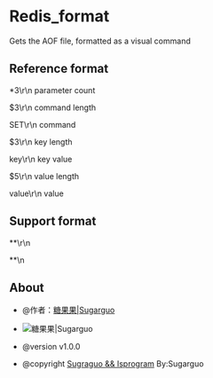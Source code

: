 # Redis_format

Gets the AOF file, formatted as a visual command

## Reference format

*3\r\n            parameter count

$3\r\n            command length

SET\r\n           command

$3\r\n            key length

key\r\n           key value

$5\r\n            value length

value\r\n         value


## Support format

**\r\n

**\n


## About



* @作者：[糖果果|Sugarguo](http://www.sugarguo.com/)

* ![糖果果|Sugarguo](http://7xignn.com1.z0.glb.clouddn.com/LOGO.png)

* @version		v1.0.0 

* @copyright    [Sugraguo && Isprogram](http://www.sugarguo.com/) By:Sugarguo


